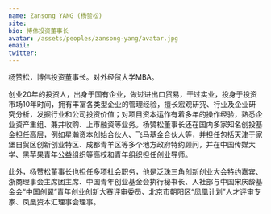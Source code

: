 ```yaml
---
name: Zansong YANG (杨赞松)
site: 
bio: 博伟投资董事长
avatar: /assets/peoples/zansong-yang/avatar.jpg
email: 
twitter: 
---
```


杨赞松，博伟投资董事长。对外经贸大学MBA。

创业20年的投资人，出身于国有企业，做过进出口贸易，干过实业，投身于投资市场10年时间，拥有丰富各类型企业的管理经验，擅长宏观研究、行业及企业研究分析，发掘行业和公司投资价值；对项目资本运作有着多年的操作经验，熟悉企业资产重组、兼并收购、上市融资等业务。杨赞松董事长还在国内多家知名创投基金担任高层，例如星瀚资本创始合伙人、飞马基金合伙人等，并担任包括天津于家堡自贸区创新创业特区、成都青羊区等多个地方政府特约顾问，并在中国传媒大学、黑苹果青年公益组织等高校和青年组织担任创业导师。

此外，杨赞松董事长也担任多项社会职务，他是泛珠三角创新创业大会特约嘉宾、浙商理事会主席团主席、中国青年创业基金会执行秘书长、人社部与中国宋庆龄基金会“中国创翼”青年创业创新大赛评审委员、北京市朝阳区“凤凰计划”人才评审专家、凤凰资本汇理事会理事。
